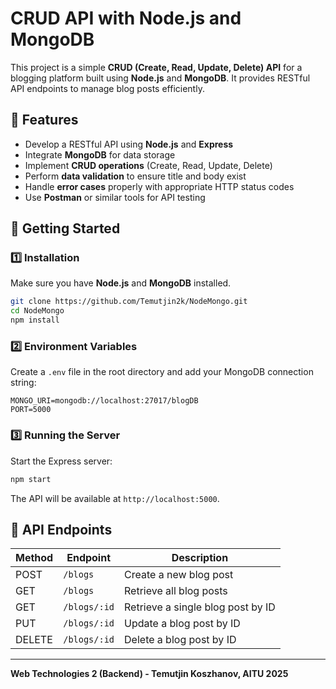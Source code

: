 # CRUD API with Node.js and MongoDB

This project is a simple **CRUD (Create, Read, Update, Delete) API** for a blogging platform built using **Node.js** and **MongoDB**. It provides RESTful API endpoints to manage blog posts efficiently.

## 📌 Features
- Develop a RESTful API using **Node.js** and **Express**
- Integrate **MongoDB** for data storage
- Implement **CRUD operations** (Create, Read, Update, Delete)
- Perform **data validation** to ensure title and body exist
- Handle **error cases** properly with appropriate HTTP status codes
- Use **Postman** or similar tools for API testing

## 🚀 Getting Started
### 1️⃣ Installation
Make sure you have **Node.js** and **MongoDB** installed.

```bash
git clone https://github.com/Temutjin2k/NodeMongo.git
cd NodeMongo
npm install
```

### 2️⃣ Environment Variables
Create a `.env` file in the root directory and add your MongoDB connection string:
```env
MONGO_URI=mongodb://localhost:27017/blogDB
PORT=5000
```

### 3️⃣ Running the Server
Start the Express server:
```bash
npm start
```
The API will be available at `http://localhost:5000`.

## 📌 API Endpoints
| Method | Endpoint      | Description |
|--------|-------------|-------------|
| POST   | `/blogs`      | Create a new blog post |
| GET    | `/blogs`      | Retrieve all blog posts |
| GET    | `/blogs/:id`  | Retrieve a single blog post by ID |
| PUT    | `/blogs/:id`  | Update a blog post by ID |
| DELETE | `/blogs/:id`  | Delete a blog post by ID |

---
**Web Technologies 2 (Backend) - Temutjin Koszhanov, AITU 2025**
